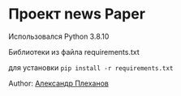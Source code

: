 # Проект news Paper

Использовался Python 3.8.10

Библиотеки из файла requirements.txt

для установки `pip install -r requirements.txt`

Author: <a href="https://github.com/plekhanoff/newsPaper">Александр Плеханов<a/>
